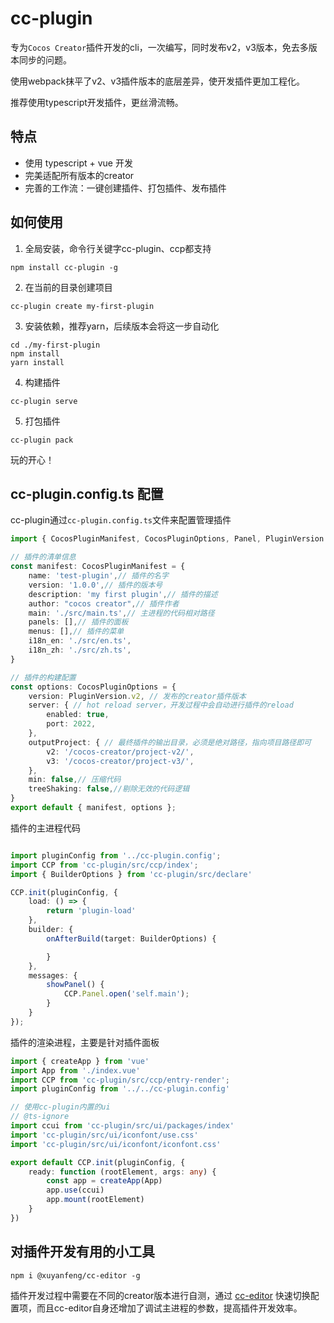 # cc-plugin

专为`Cocos Creator`插件开发的cli，一次编写，同时发布v2，v3版本，免去多版本同步的问题。

使用webpack抹平了v2、v3插件版本的底层差异，使开发插件更加工程化。

推荐使用typescript开发插件，更丝滑流畅。
## 特点

- 使用 typescript + vue 开发
- 完美适配所有版本的creator
- 完善的工作流：一键创建插件、打包插件、发布插件

## 如何使用

1. 全局安装，命令行关键字cc-plugin、ccp都支持

```shell
npm install cc-plugin -g
```

2. 在当前的目录创建项目
```shell
cc-plugin create my-first-plugin
```

3. 安装依赖，推荐yarn，后续版本会将这一步自动化
```shell
cd ./my-first-plugin
npm install
yarn install
```
4. 构建插件
```shell
cc-plugin serve
```
5. 打包插件
```shell
cc-plugin pack
```
玩的开心！

## cc-plugin.config.ts 配置

cc-plugin通过`cc-plugin.config.ts`文件来配置管理插件

```typescript
import { CocosPluginManifest, CocosPluginOptions, Panel, PluginVersion } from 'cc-plugin/src/declare';

// 插件的清单信息
const manifest: CocosPluginManifest = {
    name: 'test-plugin',// 插件的名字
    version: '1.0.0',// 插件的版本号
    description: 'my first plugin',// 插件的描述
    author: "cocos creator",// 插件作者
    main: './src/main.ts',// 主进程的代码相对路径
    panels: [],// 插件的面板
    menus: [],// 插件的菜单
    i18n_en: './src/en.ts',
    i18n_zh: './src/zh.ts',
}

// 插件的构建配置
const options: CocosPluginOptions = {
    version: PluginVersion.v2, // 发布的creator插件版本
    server: { // hot reload server，开发过程中会自动进行插件的reload
        enabled: true,
        port: 2022,
    },
    outputProject: { // 最终插件的输出目录，必须是绝对路径，指向项目路径即可
        v2: '/cocos-creator/project-v2/',
        v3: '/cocos-creator/project-v3/',
    },
    min: false,// 压缩代码
    treeShaking: false,//剔除无效的代码逻辑
}
export default { manifest, options };

```

插件的主进程代码

```typescript

import pluginConfig from '../cc-plugin.config';
import CCP from 'cc-plugin/src/ccp/index';
import { BuilderOptions } from 'cc-plugin/src/declare'

CCP.init(pluginConfig, {
    load: () => {
        return 'plugin-load'
    },
    builder: {
        onAfterBuild(target: BuilderOptions) {

        }
    },
    messages: {
        showPanel() {
            CCP.Panel.open('self.main');
        }
    }
});

```
插件的渲染进程，主要是针对插件面板

```typescript
import { createApp } from 'vue'
import App from './index.vue'
import CCP from 'cc-plugin/src/ccp/entry-render';
import pluginConfig from '../../cc-plugin.config'

// 使用cc-plugin内置的ui
// @ts-ignore
import ccui from 'cc-plugin/src/ui/packages/index'
import 'cc-plugin/src/ui/iconfont/use.css'
import 'cc-plugin/src/ui/iconfont/iconfont.css'

export default CCP.init(pluginConfig, {
    ready: function (rootElement, args: any) {
        const app = createApp(App)
        app.use(ccui)
        app.mount(rootElement)
    }
})
```
## 对插件开发有用的小工具

```shell
npm i @xuyanfeng/cc-editor -g 
```
插件开发过程中需要在不同的creator版本进行自测，通过 [cc-editor](https://github.com/cocos-creator-plugin/cc-editor) 快速切换配置项，而且cc-editor自身还增加了调试主进程的参数，提高插件开发效率。

